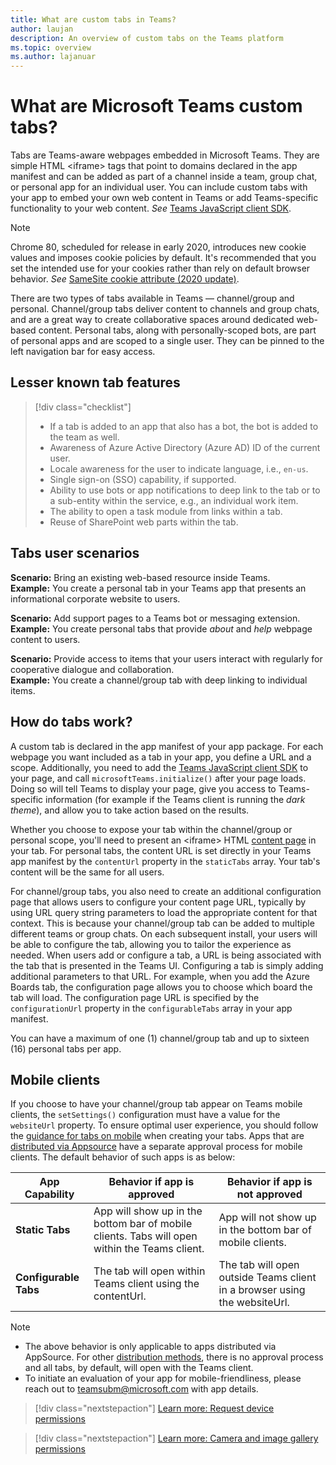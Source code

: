 ```yaml
---
title: What are custom tabs in Teams?
author: laujan
description: An overview of custom tabs on the Teams platform
ms.topic: overview
ms.author: lajanuar
---
```

# What are Microsoft Teams custom tabs?

Tabs are Teams-aware webpages embedded in Microsoft Teams. They are simple HTML <iframe\> tags that point to domains declared in the app manifest and can be added as part of a channel inside a team, group chat, or personal app for an individual user. You can include custom tabs with your app to embed your own web content in Teams or add Teams-specific functionality to your web content. *See* [Teams JavaScript client SDK](/javascript/api/overview/msteams-client).

> [!NOTE]
> Chrome 80, scheduled for release in early 2020, introduces new cookie values and imposes cookie policies by default. It's recommended that you set the intended use for your cookies rather than rely on default browser behavior. *See* [SameSite cookie attribute (2020 update)](../resources/samesite-cookie-update.md).

There are two types of tabs available in Teams — channel/group and personal. Channel/group tabs deliver content to channels and group chats, and are a great way to create collaborative spaces around dedicated web-based content. Personal tabs, along with personally-scoped bots, are part of personal apps and are scoped to a single user. They can be pinned to the left navigation bar for easy access.

## Lesser known tab features

> [!div class="checklist"]
>
> * If a tab is added to an app that also has a bot, the bot is added to the team as well.
> * Awareness of Azure Active Directory (Azure AD) ID of the current user.
> * Locale awareness for the user to indicate language, i.e., `en-us`. 
> * Single sign-on (SSO) capability, if supported.
> * Ability to use bots or app notifications to deep link to the tab or to a sub-entity within the service, e.g., an individual work item.
> * The ability to open a task module from links within a tab.
> * Reuse of SharePoint web parts within the tab.

## Tabs user scenarios

**Scenario:** Bring an existing web-based resource inside Teams. \
**Example:** You create a personal tab in your Teams app that presents an informational corporate website to users.

**Scenario:** Add support pages to a Teams bot or messaging extension. \
**Example:** You create personal tabs that provide *about* and *help* webpage content to users.

**Scenario:** Provide access to items that your users interact with regularly for cooperative dialogue and collaboration. \
**Example:** You create a channel/group tab with deep linking to individual items.

## How do tabs work?

A custom tab is declared in the app manifest of your app package. For each webpage you want included as a tab in your app, you define a URL and a scope. Additionally, you need to add the [Teams JavaScript client SDK](/javascript/api/overview/msteams-client) to your page, and call `microsoftTeams.initialize()` after your page loads. Doing so will tell Teams to display your page, give you access to Teams-specific information (for example if the Teams client is running the *dark theme*), and allow you to take action based on the results.

Whether you choose to expose your tab within the channel/group or personal scope, you'll need to present an <iframe\> HTML [content page](~/tabs/how-to/create-tab-pages/content-page.md) in your tab. For personal tabs, the content URL is set directly in your Teams app manifest by the `contentUrl` property in the `staticTabs` array. Your tab's content will be the same for all users.

For channel/group tabs, you also need to create an additional configuration page that allows users to configure your content page URL, typically by using URL query string parameters to load the appropriate content for that context. This is because your channel/group tab can be added to multiple different teams or group chats. On each subsequent install, your users will be able to configure the tab, allowing you to tailor the experience as needed. When users add or configure a tab, a URL is being associated with the tab that is presented in the Teams UI. Configuring a tab is simply adding additional parameters to that URL. For example, when you add the Azure Boards tab, the configuration page allows you to choose which board the tab will load. The configuration page URL is specified by the  `configurationUrl` property in the `configurableTabs` array in your app manifest.

You can have a maximum of one (1) channel/group tab and up to sixteen (16) personal tabs per app.

## Mobile clients

If you choose to have your channel/group tab appear on Teams mobile clients, the `setSettings()` configuration must have a value for the `websiteUrl` property. To ensure optimal user experience, you should follow the [guidance for tabs on mobile](~/tabs/design/tabs-mobile.md) when creating your tabs. 
Apps that are [distributed via Appsource](~/concepts/deploy-and-publish/appsource/publish.md) have a separate approval process for mobile clients. The default behavior of such apps is as below:

| **App Capability** | **Behavior if app is approved** | **Behavior if app is not approved** |
| --- | --- | --- |
| **Static Tabs** | App will show up in the bottom bar of mobile clients. Tabs will open within the Teams client. | App will not show up in the bottom bar of mobile clients. |
| **Configurable Tabs** | The tab will open within Teams client using the contentUrl. | The tab will open outside Teams client in a browser using the websiteUrl. |


>[!NOTE]
>
>- The above behavior is only applicable to apps distributed via AppSource. For other [distribution methods](~/concepts/deploy-and-publish/overview.md), there is no approval process and all tabs, by default, will open with the Teams client.
>- To initiate an evaluation of your app for mobile-friendliness, please reach out to teamsubm@microsoft.com with app details.


> [!div class="nextstepaction"]
> [Learn  more: Request device permissions](/concepts/device-capabilities/native-device-permissions.md)

> [!div class="nextstepaction"]
>[Learn more: Camera and image gallery permissions](/concepts/device-capabilities/mobile-camera-image-permissions.md)